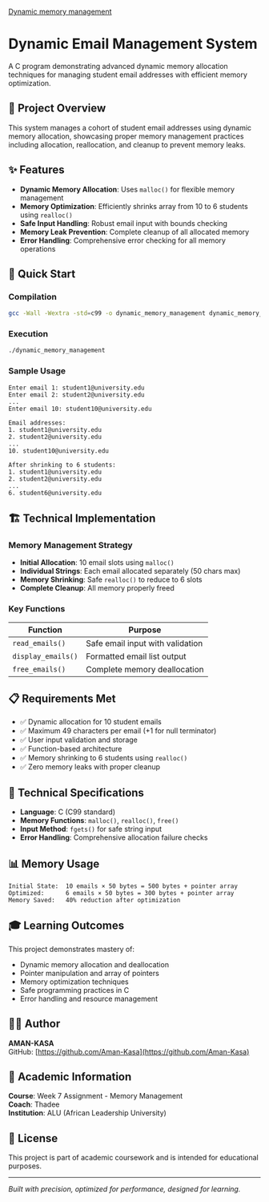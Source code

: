 [Dynamic memory management](https://imgs.search.brave.com/QFedK6ro5OO-kMS_L1wptqi4G7-HYwSsWxEt-p65LCY/rs:fit:500:0:1:0/g:ce/aHR0cHM6Ly9kb3Ru/ZXR0cmlja3NjbG91/ZC5ibG9iLmNvcmUu/d2luZG93cy5uZXQv/YXJ0aWNsZS81NjIw/MjUwODAyMTM0NzQ5/LndlYnA)


# Dynamic Email Management System

A C program demonstrating advanced dynamic memory allocation techniques for managing student email addresses with efficient memory optimization.

## 🎯 Project Overview

This system manages a cohort of student email addresses using dynamic memory allocation, showcasing proper memory management practices including allocation, reallocation, and cleanup to prevent memory leaks.

## ✨ Features

- **Dynamic Memory Allocation**: Uses `malloc()` for flexible memory management
- **Memory Optimization**: Efficiently shrinks array from 10 to 6 students using `realloc()`
- **Safe Input Handling**: Robust email input with bounds checking
- **Memory Leak Prevention**: Complete cleanup of all allocated memory
- **Error Handling**: Comprehensive error checking for all memory operations

## 🚀 Quick Start

### Compilation
```bash
gcc -Wall -Wextra -std=c99 -o dynamic_memory_management dynamic_memory_management.c
```

### Execution
```bash
./dynamic_memory_management
```

### Sample Usage
```
Enter email 1: student1@university.edu
Enter email 2: student2@university.edu
...
Enter email 10: student10@university.edu

Email addresses:
1. student1@university.edu
2. student2@university.edu
...
10. student10@university.edu

After shrinking to 6 students:
1. student1@university.edu
2. student2@university.edu
...
6. student6@university.edu
```

## 🏗️ Technical Implementation

### Memory Management Strategy
- **Initial Allocation**: 10 email slots using `malloc()`
- **Individual Strings**: Each email allocated separately (50 chars max)
- **Memory Shrinking**: Safe `realloc()` to reduce to 6 slots
- **Complete Cleanup**: All memory properly freed

### Key Functions
| Function | Purpose |
|----------|---------|
| `read_emails()` | Safe email input with validation |
| `display_emails()` | Formatted email list output |
| `free_emails()` | Complete memory deallocation |

## 📋 Requirements Met

- ✅ Dynamic allocation for 10 student emails
- ✅ Maximum 49 characters per email (+1 for null terminator)
- ✅ User input validation and storage
- ✅ Function-based architecture
- ✅ Memory shrinking to 6 students using `realloc()`
- ✅ Zero memory leaks with proper cleanup

## 🔧 Technical Specifications

- **Language**: C (C99 standard)
- **Memory Functions**: `malloc()`, `realloc()`, `free()`
- **Input Method**: `fgets()` for safe string input
- **Error Handling**: Comprehensive allocation failure checks

## 📊 Memory Usage

```
Initial State:  10 emails × 50 bytes = 500 bytes + pointer array
Optimized:      6 emails × 50 bytes = 300 bytes + pointer array
Memory Saved:   40% reduction after optimization
```

## 🎓 Learning Outcomes

This project demonstrates mastery of:
- Dynamic memory allocation and deallocation
- Pointer manipulation and array of pointers
- Memory optimization techniques
- Safe programming practices in C
- Error handling and resource management

## 👨‍💻 Author

**AMAN-KASA**  
GitHub: [https://github.com/Aman-Kasa](https://github.com/Aman-Kasa)

## 🏫 Academic Information

**Course**: Week 7 Assignment - Memory Management  
**Coach**: Thadee  
**Institution**: ALU (African Leadership University)

## 📄 License

This project is part of academic coursework and is intended for educational purposes.

---

*Built with precision, optimized for performance, designed for learning.*
